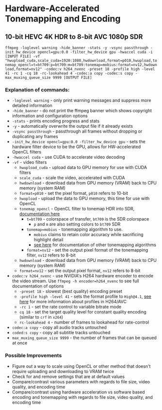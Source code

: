 # Hardware-Accelerated Tonemapping and Encoding
## 10-bit HEVC 4K HDR to 8-bit AVC 1080p SDR

```ffmpeg -loglevel warning -hide_banner -stats -y -vsync passthrough -init_hw_device opencl=gpu:0.0 -filter_hw_device gpu -hwaccel cuda -i [INPUT FILE] -vf "hwupload_cuda,scale_cuda=1920:1080,hwdownload,format=p010,hwupload,tonemap_opencl=t=bt709:p=bt709:m=bt709:tonemap=mobius:format=nv12,hwdownload,format=nv12" -codec:v h264_nvenc -preset 18 -profile high -level 41 -rc 1 -cq 18 -rc-lookahead 4 -codec:a copy -codec:s copy -max_muxing_queue_size 9999 [OUTPUT FILE]```

### Explanation of commands:
- `-loglevel warning` - only print warning messages and suppress more detailed information
- `-hide_banner` - do not print the ffmpeg banner which shows copyright information and configuration options
- `-stats` - prints encoding progress and stats
- `-y` - automatically overwrite the output file if it already exists
- `-vsync passthrough` - passthrough all frames without dropping or duplicating any frames
- `-init_hw_device opencl=gpu:0.0 -filter_hw_device gpu` - sets the hardware filter device to be the GPU, allows for HW-accelerated OpenCL filters
- `-hwaccel cuda` - use CUDA to accelerate video decoding
- `-vf` - video filters
	- `hwupload_cuda` - upload data to GPU memory for use with CUDA filters
	- `scale_cuda` - scale the video, accelerated with CUDA
	- `hwdownload` - download data from GPU memory (VRAM) back to CPU memory (system RAM)
	- `format=p010` - set the pixel format, `p010` refers to 10-bit
	- `hwupload` - upload the data to GPU memory, this time for use with OpenCL
	- `tonemap_opencl` - OpenCL filter to tonemap HDR into SDR, [documentation here](http://underpop.online.fr/f/ffmpeg/help/tonemap_005fopencl.htm.gz)
		- `t=bt709` - colorspace of transfer, `bt709` is the SDR colorspace
			- `p` and `m` are also setting colors to `bt709` SDR
		- `tonemap=mobius` - tonemapping algorithm to use.
			- `mobius` claims to retain color accuracy while sacrificing highlight detail
			- [see here](http://underpop.online.fr/f/ffmpeg/help/tonemap.htm.gz) for documentation of other tonemapping algorithms
		- `format=nv12` - set the output pixel format of the tonemapping filter, `nv12` refers to 8-bit
	- `hwdownload` - download data from GPU memory (VRAM) back to CPU memory (system RAM)
	- `format=nv12` - set the output pixel format, `nv12` refers to 8-bit
- `codec:v h264_nvenc` - use NVIDIA's H264 hardware encoder to encode the video stream. Use `ffmpeg -h encoder=h264_nvenc` to see full documentation of options
	- `-preset 18` - slowest (best quality) encoding preset
	- `-profile high -level 41` - sets the format profile to `High@4.1`, [see here](https://en.wikipedia.org/wiki/Advanced_Video_Coding#Profiles) for more information about profiles in H264/AVC
	- `-rc 1` - set the rate control to variable bitrate mode
	- `cq 18` - set the target quality level for constant quality encoding (similar to `crf` in `x264`)
	- `rc-lookahead 4` - number of frames to lookahead for rate-control
- `codec:a copy` - copy all audio tracks untouched
- `coded:s copy` - copy all subtitle tracks untouched
- `max_muxing_queue_size 9999` - the number of frames that can be queued at once

### Possible Improvements
- Figure out a way to scale using OpenCL or other method that doesn't require uploading and downloading to VRAM twice
- Check for and remove settings that are at default values
- Compare/contrast various parameters with regards to file size, video quality, and encoding time
- Compare/contrast using hardware acceleration vs software based encoding and tonemapping with regards to file size, video quality, and encoding time
